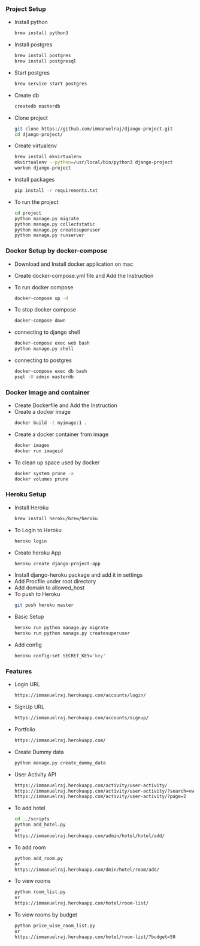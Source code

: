 ### Project Setup
* Install python
    ```sh
    brew install python3
    ```
* Install postgres
    ```sh
    brew install postgres
    brew install postgresql
    ```
* Start postgres
    ```sh
    brew service start postgres
    ```
* Create db
    ```sh
    createdb masterdb
    ```
* Clone project
    ```sh
    git clone https://github.com/immanuelraj/django-project.git
    cd django-project/
    ```
* Create virtualenv
    ```sh
    brew install mkvirtualenv
    mkvirtualenv --python=/usr/local/bin/python3 django-project
    workon django-project
    ```
* Install packages
    ```sh
    pip install -r requirements.txt
    ```
* To run the project
    ```sh
    cd project
    python manage.py migrate
    python manage.py collectstatic
    python manage.py createsuperuser
    python manage.py runserver
    ```

### Docker Setup by docker-compose

* Download and Install docker application on mac

* Create docker-compose.yml file and Add the Instruction

* To run docker compose
    ```sh
    docker-compose up -d
    ```
* To stop docker compose
    ```sh
    docker-compose down
    ```
* connecting to django shell
    ```sh
    docker-compose exec web bash
    python manage.py shell
    ```
* connecting to postgres
    ```sh
    docker-compose exec db bash
    psql -U admin masterdb
    ```

### Docker Image and container

* Create Dockerfile and Add the Instruction
* Create a docker image
    ```sh
    docker build -t myimage:1 .
    ```
* Create a docker container from image
    ```sh
    docker images
    docker run imageid
    ```
* To clean up space used by docker
    ```sh
    docker system prune -a
    docker volumes prune
    ```

### Heroku Setup

* Install Heroku
    ```sh
    brew install heroku/brew/heroku
    ```
* To Login to Heroku
    ```sh
    heroku login
    ```
* Create heroku App
    ```sh
    heroku create django-project-app
    ```
* Install django-heroku package and add it in settings
* Add Procfile under root directory
* Add domain to allowed_host
* To push to Heroku
    ```sh
    git push heroku master
    ```
* Basic Setup
    ```sh
    heroku run python manage.py migrate
    heroku run python manage.py createsuperuser
    ```
* Add config
    ```sh
    heroku config:set SECRET_KEY='key'
    ```

### Features

* Login URL
    ```sh
    https://immanuelraj.herokuapp.com/accounts/login/

* SignUp URL
    ```sh
    https://immanuelraj.herokuapp.com/accounts/signup/
    ```

* Portfolio
    ```sh
    https://immanuelraj.herokuapp.com/
    ```

* Create Dummy data
    ```sh
    python manage.py create_dummy_data
    ```
* User Activity API
    ```sh
    https://immanuelraj.herokuapp.com/activity/user-activity/
    https://immanuelraj.herokuapp.com/activity/user-activity/?search=vwyfj9k1gr
    https://immanuelraj.herokuapp.com/activity/user-activity/?page=2
    ```
* To add hotel
    ```sh
    cd ../scripts
    python add_hotel.py
    or
    https://immanuelraj.herokuapp.com/admin/hotel/hotel/add/
    ```
* To add room
    ```sh
    python add_room.py
    or
    https://immanuelraj.herokuapp.com/dmin/hotel/room/add/
    ```
* To view rooms
    ```sh
    python room_list.py
    or
    https://immanuelraj.herokuapp.com/hotel/room-list/
    ```
* To view rooms by budget
    ```sh
    python price_wise_room_list.py
    or
    https://immanuelraj.herokuapp.com/hotel/room-list/?budget=50
    ```
